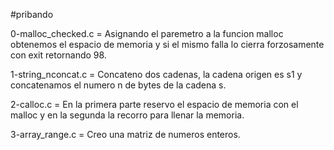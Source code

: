 #pribando

0-malloc_checked.c = Asignando el paremetro a la funcion malloc obtenemos el espacio de memoria y si el mismo falla lo cierra forzosamente con exit retornando 98.

1-string_nconcat.c = Concateno dos cadenas, la cadena origen es s1 y concatenamos el numero n de bytes de la cadena s.

2-calloc.c =  En la primera parte reservo el espacio de memoria con el malloc y en la segunda la recorro para llenar la memoria.

3-array_range.c =  Creo una matriz de numeros enteros.